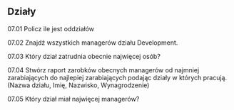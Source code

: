 ## Działy

07.01 Policz ile jest oddziałów

07.02 Znajdź wszystkich managerów działu Development.

07.03 Który dział zatrudnia obecnie najwięcej osób?

07.04 Stwórz raport zarobków obecnych managerów od najmniej zarabiających do najlepiej zarabiających podając działy w których pracują. (Nazwa działu, Imię, Nazwisko, Wynagrodzenie)

07.05 Który dział miał najwięcej managerów?

